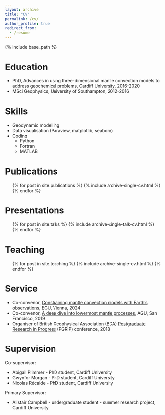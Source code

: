 ```yaml
---
layout: archive
title: "CV"
permalink: /cv/
author_profile: true
redirect_from:
  - /resume
---
```


{% include base_path %}

Education
======
* PhD, Advances in using three-dimensional mantle convection models to address geochemical problems, Cardiff University, 2016-2020
* MSci Geophysics, University of Southampton, 2012-2016
  
Skills
======
* Geodynamic modelling
* Data visualisation (Paraview, matplotlib, seaborn)
* Coding
  * Python
  * Fortran
  * MATLAB

Publications
======
  <ul>{% for post in site.publications %}
    {% include archive-single-cv.html %}
  {% endfor %}</ul>
 
Presentations
======
  <ul>{% for post in site.talks %}
    {% include archive-single-talk-cv.html %}
  {% endfor %}</ul>
  
Teaching
======
  <ul>{% for post in site.teaching %}
    {% include archive-single-cv.html %}
  {% endfor %}</ul>
  
Service
======
* Co-convenor, [Constraining mantle convection models with Earth’s observations](https://meetingorganizer.copernicus.org/EGU24/session/49108), EGU, Vienna, 2024
* Co-convenor, [A deep dive into lowermost mantle processes](https://agu.confex.com/agu/fm19/meetingapp.cgi/Session/80766), AGU, San Francisco, 2019 
* Organiser of British Geophysical Association (BGA) [Postgraduate Research in Progress](https://britgeophysics.files.wordpress.com/2018/10/programme.pdf) (PGRiP) conference, 2018

Supervision
======
Co-supervisor:
* Abigail Plimmer - PhD student, Cardiff University 
* Gwynfor Morgan - PhD student, Cardiff University
* Nicolas Récalde - PhD student, Cardiff University

Primary Supervisor:
* Alistair Campbell - undergraduate student - summer research project, Cardiff University

